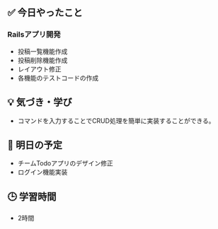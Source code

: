 ## ✅ 今日やったこと
### Railsアプリ開発
- 投稿一覧機能作成
- 投稿削除機能作成
- レイアウト修正
- 各機能のテストコードの作成

## 💡 気づき・学び
- コマンドを入力することでCRUD処理を簡単に実装することができる。

## 📝 明日の予定
- チームTodoアプリのデザイン修正
- ログイン機能実装

## 🕒 学習時間
- 2時間